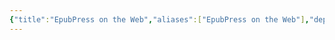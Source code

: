 ```yaml
---
{"title":"EpubPress on the Web","aliases":["EpubPress on the Web"],"deployment_link":"https://epubpress.utsob.me/","source_link":"https://github.com/uroybd/epubpress-web","tags":["tool","epub","book","ebook"],"description":"An webapp to create EPUB from webpages using EpubPress API","dg-publish":true,"dg-note-icon":"chest","created":"2024-11-03T19:04:47+06:00","updated":"2024-11-03T20:20:06+06:00","cover":"https://hermitage.utsob.me/img/cover.jpg","permalink":"/personal/forge/epub-press-on-the-web/","dgPassFrontmatter":true,"noteIcon":"chest"}
---
```


